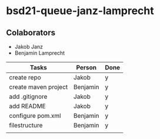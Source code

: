 # bsd21-queue-janz-lamprecht

## Colaborators
- Jakob Janz
- Benjamin Lamprecht

| Tasks                | Person   | Done |
|----------------------|----------|------|
| create repo          | Jakob    | y    |
| create maven project | Benjamin | y    |
| add .gitignore       | Jakob    | y    |
| add README           | Jakob    | y    |
| configure pom.xml    | Benjamin | y    |
| filestructure        | Benjamin | y    |
|                      |          |      |